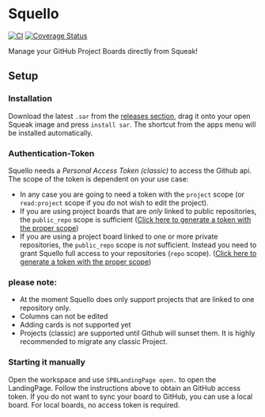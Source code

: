 Squello
=======
[![CI](https://github.com/hpi-swa-teaching/ProjectBoard/workflows/CI/badge.svg?branch=master)](https://github.com/hpi-swa-teaching/ProjectBoard/actions)
[![Coverage Status](https://coveralls.io/repos/github/hpi-swa-teaching/ProjectBoard/badge.svg?branch=master)](https://coveralls.io/github/hpi-swa-teaching/ProjectBoard?branch=master)

Manage your GitHub Project Boards directly from Squeak!

## Setup

### Installation

Download the latest `.sar` from the [releases section](https://github.com/hpi-swa-teaching/ProjectBoard/releases), drag it onto your open Squeak image and press `install sar`. The shortcut from the apps menu will be installed automatically.

### Authentication-Token

Squello needs a *Personal Access Token (classic)* to access the Github api. The scope of the token is dependent on your use case:
- In any case you are going to need a token with the `project` scope (or `read:project` scope if you do not wish to edit the project). 
- If you are using project boards that are *only* linked to public repositories, the `public_repo` scope is sufficient ([Click here to generate a token with the proper scope](https://github.com/settings/tokens/new?description=Squello&scopes=public_repo,project))
- If you are using a project board linked to one or more private repositories, the `public_repo` scope is *not* sufficient. Instead you need to grant Squello full access to your repositories (`repo` scope). ([Click here to generate a token with the proper scope](https://github.com/settings/tokens/new?description=Squello&scopes=repo,project))

### please note:

- At the moment Squello does only support projects that are linked to one repository only.
- Columns can not be edited
- Adding cards is not supported yet
- Projects (classic) are supported until Github will sunset them. It is highly recommended to migrate any classic Project. 

### Starting it manually

Open the workspace and use `SPBLandingPage open.` to open the LandingPage. Follow the instructions above to obtain an GitHub access token. If you do not want to sync your board to GitHub, you can use a local board. For local boards, no access token is required.
